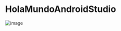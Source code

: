 # HolaMundoAndroidStudio

![image](https://user-images.githubusercontent.com/42826452/99495375-2a543080-2938-11eb-9b37-73954fb87716.png)
